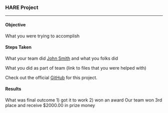 ### HARE Project
***

#### Objective

What you were trying to accomplish

#### Steps Taken

What your team did [John Smith](https://github.com/Koni-Davies) and what you folks did

What you did as part of team (link to files that you were helped with)

Check out the official [GitHub](https://github.com/Koni-Davies/HARE) for this project.

#### Results

What was final outcome 1) got it to work 2) won an award Our team won 3rd place and receive $2000.00 in prize money
